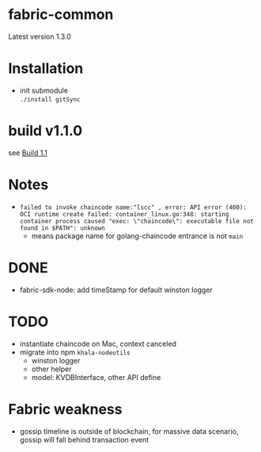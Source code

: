 # fabric-common

Latest version 1.3.0
# Installation
- init submodule  
    `./install gitSync`



# build v1.1.0
see [Build 1.1](./BUILD1.1.md)

# Notes

- `failed to invoke chaincode name:"lscc" , error: API error (400): OCI runtime create failed: container_linux.go:348: starting container process caused "exec: \"chaincode\": executable file not found in $PATH": unknown`
    - means package name for golang-chaincode entrance is not `main`   

# DONE
- fabric-sdk-node: add timeStamp for default winston logger

# TODO
- instantiate chaincode on Mac, context canceled
- migrate into npm `khala-nodeutils` 
    - winston logger
    - other helper
    - model: KVDBInterface, other API define  

# Fabric weakness
- gossip timeline is outside of blockchain,  for massive data scenario, gossip will fall behind transaction event  